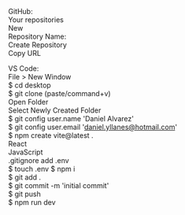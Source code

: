 GitHub:  
Your repositories  
New  
Repository Name:  
Create Repository  
Copy URL  
  
VS Code:  
File > New Window  
$ cd desktop  
$ git clone (paste/command+v)  
Open Folder  
Select Newly Created Folder  
$ git config user.name 'Daniel Alvarez'  
$ git config user.email 'daniel.yllanes@hotmail.com'  
$ npm create vite@latest .  
 React  
 JavaScript  
.gitignore add .env  
$ touch .env
$ npm i    
$ git add .  
$ git commit -m 'initial commit'  
$ git push  
$ npm run dev  